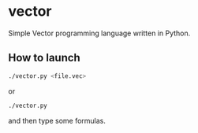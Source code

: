 vector
======

Simple Vector programming language written in Python.

## How to launch

```sh
./vector.py <file.vec>
```
or
```sh
./vector.py
```
and then type some formulas.
